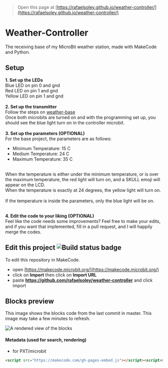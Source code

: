 
> Open this page at [https://rafaelsoley.github.io/weather-controller/](https://rafaelsoley.github.io/weather-controller/)
# Weather-Controller
The receiving base of my MicroBit weather station, made with MakeCode and Python.

## Setup
**1. Set up the LEDs**<br>
Blue LED on pin 0 and gnd<br>
Red LED on pin 1 and gnd<br>
Yellow LED on pin 1 and gnd<br>
<br>
**2. Set up the transmitter**<br>
Follow the steps on [weather-base](https://github.com/rafaelsoley/weather-base)<br>
Once both microbits are turned on and with the programming set up, you should see the blue light turn on in the controller microbit.
<br><br>
**3. Set up the parameters (OPTIONAL)**<br>
For the base project, the parameters are as follows:<br>
- Minimum Temperature: 15 C<br>
- Medium Temperature: 24 C<br>
- Maximum Temperature: 35 C<br>
<br>
When the temperature is either under the minimum temperature, or is over the maximum temperature, the red light will turn on, and a SKULL emoji will appear on the LCD.<br>
When the temperature is exactly at 24 degrees, the yellow light will turn on.<br>
<br>
If the temperature is inside the parameters, only the blue light will be on.<br>
<br>

**4. Edit the code to your liking (OPTIONAL)**<br>
Feel like the code needs some improvements? Feel free to make your edits, and if you want that implemented, fill in a pull request, and I will happily merge the codes.

## Edit this project ![Build status badge](https://github.com/rafaelsoley/weather-controller/workflows/MakeCode/badge.svg)

To edit this repository in MakeCode.

* open [https://makecode.microbit.org/](https://makecode.microbit.org/)
* click on **Import** then click on **Import URL**
* paste **https://github.com/rafaelsoley/weather-controller** and click import

## Blocks preview

This image shows the blocks code from the last commit in master.
This image may take a few minutes to refresh.

![A rendered view of the blocks](https://github.com/rafaelsoley/weather-controller/raw/master/.github/makecode/blocks.png)

#### Metadata (used for search, rendering)

* for PXT/microbit
```html
<script src="https://makecode.com/gh-pages-embed.js"></script><script>makeCodeRender("{{ site.makecode.home_url }}", "{{ site.github.owner_name }}/{{ site.github.repository_name }}");</script>
```
